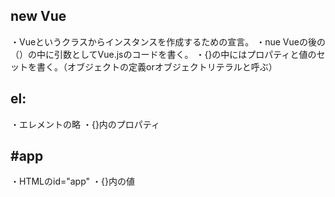## new Vue
・Vueというクラスからインスタンスを作成するための宣言。
・nue Vueの後の（）の中に引数としてVue.jsのコードを書く。
・{}の中にはプロパティと値のセットを書く。（オブジェクトの定義orオブジェクトリテラルと呼ぶ）

## el:
・エレメントの略
・{}内のプロパティ

## #app
・HTMLのid="app"
・{}内の値